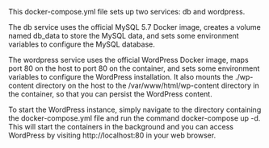 This docker-compose.yml file sets up two services: db and wordpress.

The db service uses the official MySQL 5.7 Docker image, creates a volume named db_data to store the MySQL data, and sets some environment variables to configure the MySQL database.

The wordpress service uses the official WordPress Docker image, maps port 80 on the host to port 80 on the container, and sets some environment variables to configure the WordPress installation. It also mounts the ./wp-content directory on the host to the /var/www/html/wp-content directory in the container, so that you can persist the WordPress content.

To start the WordPress instance, simply navigate to the directory containing the docker-compose.yml file and run the command docker-compose up -d. This will start the containers in the background and you can access WordPress by visiting http://localhost:80 in your web browser.
